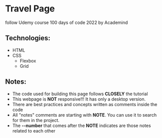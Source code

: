 # Travel Page
 follow Udemy course 100 days of code 2022 by Academind

## Technologies:
 * HTML
 * CSS
    * Flexbox
    * Grid

## Notes:
  * The code used for building this page follows **CLOSELY** the tutorial
  * This webpage is **NOT** responsive!!! It has only a desktop version.
  * There are best practices and concepts written as comments inside the code
  * All "notes" comments are starting with  **NOTE**. You can use it to search for them in the project.
  * The **--number** that comes after the **NOTE** indicates are those notes related to each other

